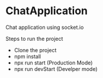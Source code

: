 # ChatApplication
Chat application using socket.io


Steps to run the project
- Clone the project
- npm install
- npx run start (Production Mode)
- npx run devStart (Develper mode)
